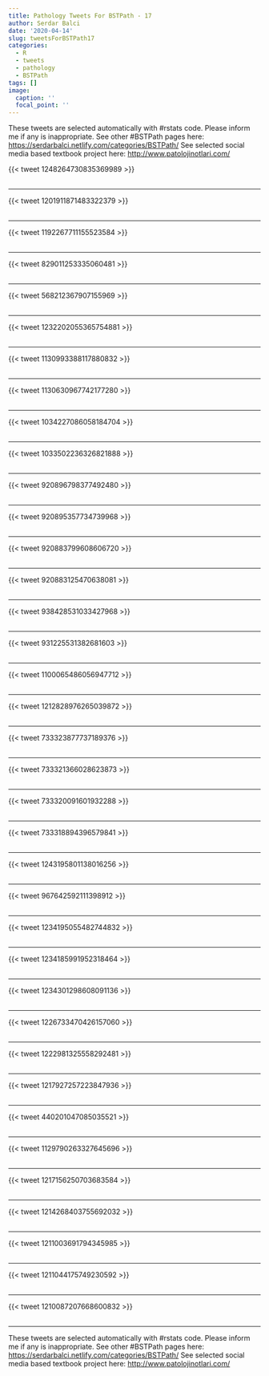 ```yaml
---
title: Pathology Tweets For BSTPath - 17
author: Serdar Balci
date: '2020-04-14'
slug: tweetsForBSTPath17
categories:
  - R
  - tweets
  - pathology
  - BSTPath
tags: []
image:
  caption: ''
  focal_point: ''
---
```



These tweets are selected automatically with #rstats code. Please inform me if any is inappropriate.
See other #BSTPath pages here: https://serdarbalci.netlify.com/categories/BSTPath/ 
See selected social media based textbook project here: http://www.patolojinotlari.com/

{{< tweet 1248264730835369989 >}}
<br>
<br>
<hr>
{{< tweet 1201911871483322379 >}}
<br>
<br>
<hr>
{{< tweet 1192267711155523584 >}}
<br>
<br>
<hr>
{{< tweet 829011253335060481 >}}
<br>
<br>
<hr>
{{< tweet 568212367907155969 >}}
<br>
<br>
<hr>
{{< tweet 1232202055365754881 >}}
<br>
<br>
<hr>
{{< tweet 1130993388117880832 >}}
<br>
<br>
<hr>
{{< tweet 1130630967742177280 >}}
<br>
<br>
<hr>
{{< tweet 1034227086058184704 >}}
<br>
<br>
<hr>
{{< tweet 1033502236326821888 >}}
<br>
<br>
<hr>
{{< tweet 920896798377492480 >}}
<br>
<br>
<hr>
{{< tweet 920895357734739968 >}}
<br>
<br>
<hr>
{{< tweet 920883799608606720 >}}
<br>
<br>
<hr>
{{< tweet 920883125470638081 >}}
<br>
<br>
<hr>
{{< tweet 938428531033427968 >}}
<br>
<br>
<hr>
{{< tweet 931225531382681603 >}}
<br>
<br>
<hr>
{{< tweet 1100065486056947712 >}}
<br>
<br>
<hr>
{{< tweet 1212828976265039872 >}}
<br>
<br>
<hr>
{{< tweet 733323877737189376 >}}
<br>
<br>
<hr>
{{< tweet 733321366028623873 >}}
<br>
<br>
<hr>
{{< tweet 733320091601932288 >}}
<br>
<br>
<hr>
{{< tweet 733318894396579841 >}}
<br>
<br>
<hr>
{{< tweet 1243195801138016256 >}}
<br>
<br>
<hr>
{{< tweet 967642592111398912 >}}
<br>
<br>
<hr>
{{< tweet 1234195055482744832 >}}
<br>
<br>
<hr>
{{< tweet 1234185991952318464 >}}
<br>
<br>
<hr>
{{< tweet 1234301298608091136 >}}
<br>
<br>
<hr>
{{< tweet 1226733470426157060 >}}
<br>
<br>
<hr>
{{< tweet 1222981325558292481 >}}
<br>
<br>
<hr>
{{< tweet 1217927257223847936 >}}
<br>
<br>
<hr>
{{< tweet 440201047085035521 >}}
<br>
<br>
<hr>
{{< tweet 1129790263327645696 >}}
<br>
<br>
<hr>
{{< tweet 1217156250703683584 >}}
<br>
<br>
<hr>
{{< tweet 1214268403755692032 >}}
<br>
<br>
<hr>
{{< tweet 1211003691794345985 >}}
<br>
<br>
<hr>
{{< tweet 1211044175749230592 >}}
<br>
<br>
<hr>
{{< tweet 1210087207668600832 >}}
<br>
<br>
<hr>


These tweets are selected automatically with #rstats code. Please inform me if any is inappropriate.
See other #BSTPath pages here: https://serdarbalci.netlify.com/categories/BSTPath/ 
See selected social media based textbook project here: http://www.patolojinotlari.com/

